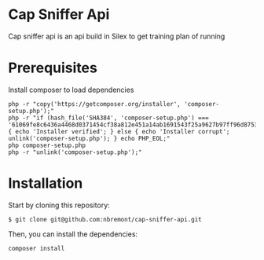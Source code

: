 # Cap Sniffer Api
Cap sniffer api is an api build in Silex to get training plan of running
# Prerequisites
Install composer to load dependencies
```
php -r "copy('https://getcomposer.org/installer', 'composer-setup.php');"
php -r "if (hash_file('SHA384', 'composer-setup.php') === '61069fe8c6436a4468d0371454cf38a812e451a14ab1691543f25a9627b97ff96d8753d92a00654c21e2212a5ae1ff36') { echo 'Installer verified'; } else { echo 'Installer corrupt'; unlink('composer-setup.php'); } echo PHP_EOL;"
php composer-setup.php
php -r "unlink('composer-setup.php');"
```
# Installation
Start by cloning this repository:
```
$ git clone git@github.com:nbremont/cap-sniffer-api.git
```
Then, you can install the dependencies:
```
composer install





